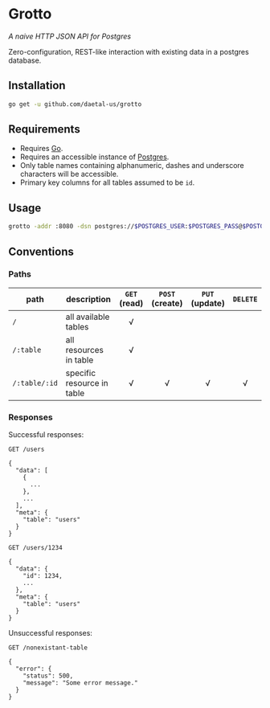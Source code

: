 # Grotto

_A naive HTTP JSON API for Postgres_

Zero-configuration, REST-like interaction with existing data in a postgres database.

## Installation
```bash
go get -u github.com/daetal-us/grotto
```
## Requirements

- Requires [Go](//golang.org).
- Requires an accessible instance of [Postgres](//postgresql.org).
- Only table names containing alphanumeric, dashes and underscore characters will be accessible.
- Primary key columns for all tables assumed to be `id`.

## Usage

```bash
grotto -addr :8080 -dsn postgres://$POSTGRES_USER:$POSTGRES_PASS@$POSTGRES_HOST/$POSTGRES_DB?sslmode=disable
```
## Conventions

### Paths

| path | description | `GET` (read) | `POST` (create) | `PUT` (update) | `DELETE` |
| --- | --- | :-: | :-: |  :-: | :-: |
| `/` | all available tables | √ | | | |
| `/:table` | all resources in table | √ | | | |
| `/:table/:id` | specific resource in table | √ | √ | √ | √ |

### Responses

Successful responses:

```
GET /users

{
  "data": [
    {
      ...
    },
    ...
  ],
  "meta": {
    "table": "users"
  }
}
```

```
GET /users/1234

{
  "data": {
    "id": 1234,
    ...
  },
  "meta": {
    "table": "users"
  }
}
```

Unsuccessful responses:

```
GET /nonexistant-table

{
  "error": {
    "status": 500,
    "message": "Some error message."
  }
}
```
